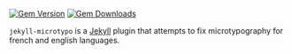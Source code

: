 [![Gem Version](https://badge.fury.io/rb/jekyll-microtypo.svg)](https://badge.fury.io/rb/jekyll-microtypo)
[![Gem Downloads](https://img.shields.io/gem/dt/jekyll-microtypo.svg?style=flat)](http://rubygems.org/gems/jekyll-microtypo)

`jekyll-microtypo` is a [Jekyll](http://jekyllrb.com/) plugin that attempts to fix microtypography for french and english languages.

